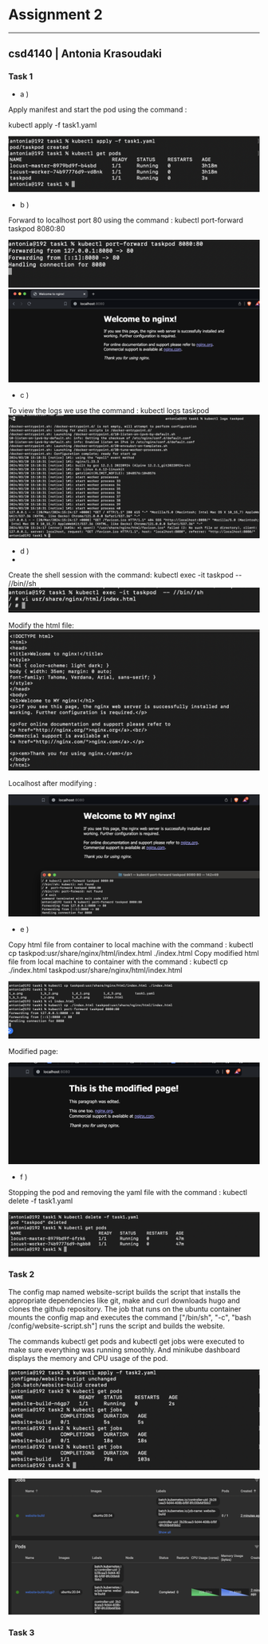 # Assignment 2
---------------------
## csd4140 | Antonia Krasoudaki


### Task 1

* a  )
  
Apply manifest and start the pod using the command :

  kubectl apply -f task1.yaml

 ![1](task1/1_a.png)

 * b )
   
Forward to localhost port 80 using the command : kubectl port-forward taskpod 8080:80

 ![1](task1/1_b_2.png)
 ![1](task1/1_b_1.png)

 * c )
   
To view the logs we use the command : kubectl logs taskpod
 ![1](task1/1_c.png)

  * d )
  * 
Create the shell session with the command: kubectl exec -it taskpod  -- //bin//sh
 ![1](task1/1_d_1.png)

Modify the html file:
 ![1](task1/1_d_2.png)

Localhost after modifying : 

 ![1](task1/1_d_3.png)

 * e )

Copy html file from container to local machine with the command : kubectl cp taskpod:usr/share/nginx/html/index.html ./index.html
Copy modified html file from local machine to container with the command : kubectl cp ./index.html taskpod:usr/share/nginx/html/index.html

  ![1](task1/1_e_1.png)

Modified page:

  ![1](task1/1_e_2.png)

* f )

Stopping the pod and removing the yaml file with the command : kubectl delete -f task1.yaml

 ![1](task1/1_f.png)

### Task 2

The config map named website-script builds the script that installs the appropriate dependencies like git, make and curl downloads hugo and clones
the github repository. The job that runs on the ubuntu container mounts the config map and executes the command  ["/bin/sh", "-c", "bash /config/website-script.sh"] runs the script and builds the website.

The commands kubectl get pods and kubectl get jobs were executed to make sure everything was running smoothly. And minikube dashboard displays the memory and CPU usage of the pod.

![1](task2/terminal.png)

![1](task2/dashboard.png)

### Task 3


